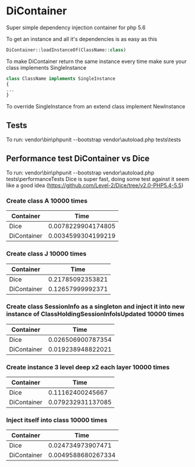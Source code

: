 # DiContainer

Super simple dependency injection container for php 5.6

To get an instance and all it's dependencies is as easy as this
```php
DiContainer::loadInstanceOf(ClassName::class)
```

To make DiContainer return the same instance every time make sure your class implements SingleInstance
```php
class ClassName implements SingleInstance
{
...
}
```

To override SingleInstance from an extend class implement NewInstance 

## Tests
To run: vendor\bin\phpunit --bootstrap vendor\autoload.php tests\tests

## Performance test DiContainer vs Dice
To run: vendor\bin\phpunit --bootstrap vendor\autoload.php tests\performanceTests
Dice is super fast, doing some test against it seem like a good idea (https://github.com/Level-2/Dice/tree/v2.0-PHP5.4-5.5)
### Create class A 10000 times
Container | Time
--- | ---
Dice|0.0078229904174805
DiContainer|0.0034599304199219

### Create class J 10000 times
Container | Time
--- | ---
Dice|0.21785092353821
DiContainer|0.12657999992371

### Create class SessionInfo as a singleton and inject it into new instance of ClassHoldingSessionInfoIsUpdated 10000 times
Container | Time
--- | ---
Dice|0.026506900787354
DiContainer|0.019238948822021

### Create instance 3 level deep x2 each layer 10000 times
Container | Time
--- | ---
Dice|0.11162400245667
DiContainer|0.079232931137085

### Inject itself into class 10000 times
Container | Time
--- | ---
Dice|0.024734973907471
DiContainer|0.0049588680267334
